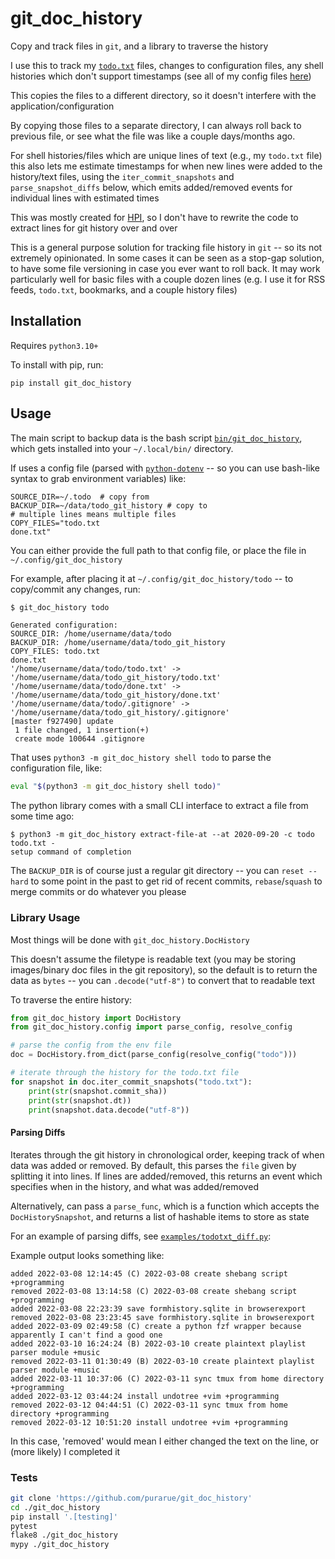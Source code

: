 # git_doc_history

Copy and track files in `git`, and a library to traverse the history

I use this to track my [`todo.txt`](https://github.com/todotxt/todo.txt-cli) files, changes to configuration files, any shell histories which don't support timestamps (see all of my config files [here](https://github.com/purarue/dotfiles/tree/master/.config/git_doc_history))

This copies the files to a different directory, so it doesn't interfere with the application/configuration

By copying those files to a separate directory, I can always roll back to previous file, or see what the file was like a couple days/months ago.

For shell histories/files which are unique lines of text (e.g., my `todo.txt` file) this also lets me estimate timestamps for when new lines were added to the history/text files, using the `iter_commit_snapshots` and `parse_snapshot_diffs` below, which emits added/removed events for individual lines with estimated times

This was mostly created for [HPI](https://github.com/purarue/HPI), so I don't have to rewrite the code to extract lines for git history over and over

This is a general purpose solution for tracking file history in `git` -- so its not extremely opinionated. In some cases it can be seen as a stop-gap solution, to have some file versioning in case you ever want to roll back. It may work particularly well for basic files with a couple dozen lines (e.g. I use it for RSS feeds, `todo.txt`, bookmarks, and a couple history files)

## Installation

Requires `python3.10+`

To install with pip, run:

```
pip install git_doc_history
```

## Usage

The main script to backup data is the bash script [`bin/git_doc_history`](bin/git_doc_history), which gets installed into your `~/.local/bin/` directory.

If uses a config file (parsed with [`python-dotenv`](https://github.com/theskumar/python-dotenv) -- so you can use bash-like syntax to grab environment variables) like:

```
SOURCE_DIR=~/.todo  # copy from
BACKUP_DIR=~/data/todo_git_history # copy to
# multiple lines means multiple files
COPY_FILES="todo.txt
done.txt"
```

You can either provide the full path to that config file, or place the file in `~/.config/git_doc_history`

For example, after placing it at `~/.config/git_doc_history/todo` -- to copy/commit any changes, run:

```bash
$ git_doc_history todo
```

```
Generated configuration:
SOURCE_DIR: /home/username/data/todo
BACKUP_DIR: /home/username/data/todo_git_history
COPY_FILES: todo.txt
done.txt
'/home/username/data/todo/todo.txt' -> '/home/username/data/todo_git_history/todo.txt'
'/home/username/data/todo/done.txt' -> '/home/username/data/todo_git_history/done.txt'
'/home/username/data/todo/.gitignore' -> '/home/username/data/todo_git_history/.gitignore'
[master f927490] update
 1 file changed, 1 insertion(+)
 create mode 100644 .gitignore
```

That uses `python3 -m git_doc_history shell todo` to parse the configuration file, like:

```bash
eval "$(python3 -m git_doc_history shell todo)"
```

The python library comes with a small CLI interface to extract a file from some time ago:

```
$ python3 -m git_doc_history extract-file-at --at 2020-09-20 -c todo todo.txt -
setup command of completion
```

The `BACKUP_DIR` is of course just a regular git directory -- you can `reset --hard` to some point in the past to get rid of recent commits, `rebase`/`squash` to merge commits or do whatever you please

### Library Usage

Most things will be done with `git_doc_history.DocHistory`

This doesn't assume the filetype is readable text (you may be storing images/binary doc files in the git repository), so the default is to return the data as `bytes` -- you can `.decode("utf-8")` to convert that to readable text

To traverse the entire history:

```python
from git_doc_history import DocHistory
from git_doc_history.config import parse_config, resolve_config

# parse the config from the env file
doc = DocHistory.from_dict(parse_config(resolve_config("todo")))

# iterate through the history for the todo.txt file
for snapshot in doc.iter_commit_snapshots("todo.txt"):
    print(str(snapshot.commit_sha))
    print(str(snapshot.dt))
    print(snapshot.data.decode("utf-8"))
```

#### Parsing Diffs

Iterates through the git history in chronological order, keeping track
of when data was added or removed. By default, this parses the `file`
given by splitting it into lines. If lines are added/removed, this returns an
event which specifies when in the history, and what was added/removed

Alternatively, can pass a `parse_func`, which is a function which
accepts the `DocHistorySnapshot`, and returns a list of hashable items
to store as state

For an example of parsing diffs, see [`examples/todotxt_diff.py`](examples/todotxt_diff.py):

Example output looks something like:

```
added 2022-03-08 12:14:45 (C) 2022-03-08 create shebang script +programming
removed 2022-03-08 13:14:58 (C) 2022-03-08 create shebang script +programming
added 2022-03-08 22:23:39 save formhistory.sqlite in browserexport
removed 2022-03-08 23:23:45 save formhistory.sqlite in browserexport
added 2022-03-09 02:49:58 (C) create a python fzf wrapper because apparently I can't find a good one
added 2022-03-10 16:24:24 (B) 2022-03-10 create plaintext playlist parser module +music
removed 2022-03-11 01:30:49 (B) 2022-03-10 create plaintext playlist parser module +music
added 2022-03-11 10:37:06 (C) 2022-03-11 sync tmux from home directory +programming
added 2022-03-12 03:44:24 install undotree +vim +programming
removed 2022-03-12 04:44:51 (C) 2022-03-11 sync tmux from home directory +programming
removed 2022-03-12 10:51:20 install undotree +vim +programming
```

In this case, 'removed' would mean I either changed the text on the line, or (more likely) I completed it

### Tests

```bash
git clone 'https://github.com/purarue/git_doc_history'
cd ./git_doc_history
pip install '.[testing]'
pytest
flake8 ./git_doc_history
mypy ./git_doc_history
```
